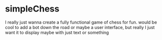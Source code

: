 # simpleChess
I really just wanna create a fully functional game of chess for fun. would be cool to add a bot down the road or maybe a user interface, but really I just want it to display maybe with just text or something
